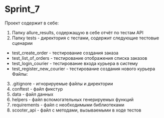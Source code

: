 # Sprint_7
Проект содержит в себе:

1. Папку allure_results, содержащую в себе отчёт по тестам API
2. Папку tests - директория с тестами, содержит следующие тестовые сценарии
- test_create_order - тестирование создания заказа
- test_list_of_orders - тестирование отображения списка заказов
- test_login_courier - тестирование входа курьера в систему
- test_register_new_courier - тестирование создания нового курьера Файлы:
3. .gitignore - игнорируемые файлы и директории
4. conftest - файл фикстур
5. data - файл данных
6. helpers - файл вспомогательных генерируемых функций
7. requirements - файл с необходимыми библиотеками
8. scooter_api - файл с методами, вызываемыми в ходе тестов
